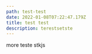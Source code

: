 ```yaml
---
path: test-test
date: 2022-01-08T07:22:47.179Z
title: test test
description: terestsetste
---
```

more teste stkjs